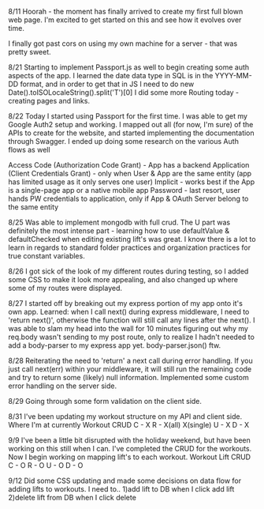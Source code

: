 8/11
Hoorah - the moment has finally arrived to create my first full blown web page. I'm excited to get started on this and see how it evolves over time.  

I finally got past cors on using my own machine for a server - that was pretty sweet. 

8/21
Starting to implement Passport.js as well to begin creating some auth aspects of the app.
I learned the date data type in SQL is in the YYYY-MM-DD format, and in order to get that in JS I need to do new Date().toISOLocaleString().split('T')[0]
I did some more Routing today - creating pages and links.

8/22
Today I started using Passport for the first time. I was able to get my Google Auth2 setup and working.
I mapped out all (for now, I'm sure) of the APIs to create for the website, and started implementing the documentation through Swagger.
I ended up doing some research on the various Auth flows as well

Access Code (Authorization Code Grant) - App has a backend
Application (Client Credentials Grant) - only when User & App are the same entity (app has limited usage as it only serves one user)
Implicit - works best if the App is a single-page app or a native mobile app
Password - last resort, user hands PW credentials to application, only if App & OAuth Server belong to the same entity

8/25
Was able to implement mongodb with full crud. The U part was definitely the most intense part - learning how to use defaultValue & defaultChecked when editing existing lift's was great. I know there is a lot to learn in regards to standard folder practices and organization practices for true constant variables.

8/26
I got sick of the look of my different routes during testing, so I added some CSS to make it look more appealing, and also changed up where some of my routes were displayed.

8/27
I started off by breaking out my express portion of my app onto it's own app. 
Learned:
when I call next() during express middleware, I need to 'return next()', otherwise the function will still call any lines after the next().
I was able to slam my head into the wall for 10 minutes figuring out why my req.body wasn't sending to my post route, only to realize I hadn't needed to add a body-parser to my express app yet. body-parser.json() ftw.

8/28
Reiterating the need to 'return' a next call during error handling. If you just call next(err) within your middleware, it will still run the remaining code and try to return some (likely) null information. Implemented some custom error handling on the server side.

8/29
Going through some form validation on the client side.

8/31
I've been updating my workout structure on my API and client side. Where I'm at currently
Workout CRUD
C - X
R - X(all) X(single)
U - X
D - X


9/9
I've been a little bit disrupted with the holiday weekend, but have been working on this still when I can. I've completed the CRUD for the workouts. Now I begin working on mapping lift's to each workout.
Workout Lift CRUD
C - O
R - O
U - O
D - O

9/12
Did some CSS updating and made some decisions on data flow for adding lifts to workouts. I need to..
1)add lift to DB when I click add lift
2)delete lift from DB when I click delete